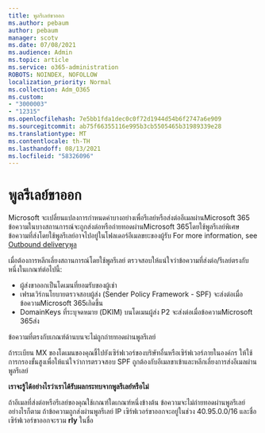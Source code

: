 ```yaml
---
title: พูลรีเลย์ขาออก
ms.author: pebaum
author: pebaum
manager: scotv
ms.date: 07/08/2021
ms.audience: Admin
ms.topic: article
ms.service: o365-administration
ROBOTS: NOINDEX, NOFOLLOW
localization_priority: Normal
ms.collection: Adm_O365
ms.custom:
- "3000003"
- "12315"
ms.openlocfilehash: 7e5bb1fda1dec0c0f72d1944d54b6f2747a6e909
ms.sourcegitcommit: ab75f66355116e995b3cb5505465b31989339e28
ms.translationtype: MT
ms.contentlocale: th-TH
ms.lasthandoff: 08/13/2021
ms.locfileid: "58326096"
---
```

# <a name="outbound-relay-pool"></a>พูลรีเลย์ขาออก

Microsoft จะเปลี่ยนแปลงการกําหนดค่าบางอย่างเพื่อรีเลย์หรือส่งต่ออีเมลผ่านMicrosoft 365 ข้อความในบางสถานการณ์จะถูกส่งต่อหรือถ่ายทอดผ่านMicrosoft 365โดยใช้พูลรีเลย์พิเศษ ข้อความที่ส่งโดยใช้พูลรีเลย์อาจไปอยู่ในโฟลเดอร์อีเมลขยะของผู้รับ For more information, see [Outbound deliveryพูล](https://docs.microsoft.com/microsoft-365/security/office-365-security/high-risk-delivery-pool-for-outbound-messages#relay-pool)

เมื่อต้องการหลีกเลี่ยงสถานการณ์โดยใช้พูลรีเลย์ ตรวจสอบให้แน่ใจว่าข้อความที่ส่งต่อ/รีเลย์ตรงกับหนึ่งในเกณฑ์ต่อไปนี้:

- ผู้ส่งขาออกเป็นโดเมนที่ยอมรับของผู้เช่า
- เฟรมเวิร์กนโยบายตรวจสอบผู้ส่ง (Sender Policy Framework - SPF) จะส่งต่อเมื่อข้อความMicrosoft 365เกิดขึ้น
- DomainKeys ที่ระบุจดหมาย (DKIM) บนโดเมนผู้ส่ง P2 จะส่งต่อเมื่อข้อความMicrosoft 365ส่ง
 
ข้อความที่ตรงกับเกณฑ์ด้านบนจะไม่ถูกถ่ายทอดผ่านพูลรีเลย์

ถ้าระเบียน MX ของโดเมนของคุณชี้ไปยังเซิร์ฟเวอร์ของบริษัทอื่นหรือเซิร์ฟเวอร์ภายในองค์กร ให้ใช้การกรองขั้นสูงเพื่อให้แน่ใจว่าการตรวจสอบ SPF ถูกต้องกับอีเมลขาเข้าและหลีกเลี่ยงการส่งอีเมลผ่านพูลรีเลย์

**เราจะรู้ได้อย่างไรว่าเราได้รับผลกระทบจากพูลรีเลย์หรือไม่**

ถ้าอีเมลที่ส่งต่อหรือรีเลย์ของคุณใช้เกณฑ์ใดเกณฑ์หนึ่งข้างต้น ข้อความจะไม่ถ่ายทอดผ่านพูลรีเลย์ อย่างไรก็ตาม ถ้าข้อความถูกส่งผ่านพูลรีเลย์ IP เซิร์ฟเวอร์ขาออกจะอยู่ในช่วง 40.95.0.0/16 และชื่อเซิร์ฟเวอร์ขาออกจะรวม **rly** ในชื่อ

